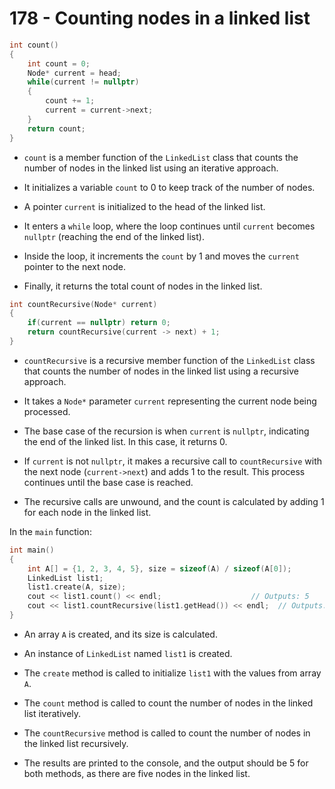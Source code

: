 # 178 - Counting nodes in a linked list

```cpp
int count()
{
    int count = 0;
    Node* current = head;
    while(current != nullptr)
    {
        count += 1;
        current = current->next;
    }
    return count;
}
```

- `count` is a member function of the `LinkedList` class that counts the number of nodes in the linked list using an iterative approach.

- It initializes a variable `count` to 0 to keep track of the number of nodes.

- A pointer `current` is initialized to the head of the linked list.

- It enters a `while` loop, where the loop continues until `current` becomes `nullptr` (reaching the end of the linked list).

- Inside the loop, it increments the `count` by 1 and moves the `current` pointer to the next node.

- Finally, it returns the total count of nodes in the linked list.

```cpp
int countRecursive(Node* current)
{
    if(current == nullptr) return 0;
    return countRecursive(current -> next) + 1;
}
```

- `countRecursive` is a recursive member function of the `LinkedList` class that counts the number of nodes in the linked list using a recursive approach.

- It takes a `Node*` parameter `current` representing the current node being processed.

- The base case of the recursion is when `current` is `nullptr`, indicating the end of the linked list. In this case, it returns 0.

- If `current` is not `nullptr`, it makes a recursive call to `countRecursive` with the next node (`current->next`) and adds 1 to the result. This process continues until the base case is reached.

- The recursive calls are unwound, and the count is calculated by adding 1 for each node in the linked list.

In the `main` function:

```cpp
int main()
{
    int A[] = {1, 2, 3, 4, 5}, size = sizeof(A) / sizeof(A[0]);
    LinkedList list1;
    list1.create(A, size);
    cout << list1.count() << endl;                    // Outputs: 5
    cout << list1.countRecursive(list1.getHead()) << endl;  // Outputs: 5
}
```

- An array `A` is created, and its size is calculated.

- An instance of `LinkedList` named `list1` is created.

- The `create` method is called to initialize `list1` with the values from array `A`.

- The `count` method is called to count the number of nodes in the linked list iteratively.

- The `countRecursive` method is called to count the number of nodes in the linked list recursively.

- The results are printed to the console, and the output should be 5 for both methods, as there are five nodes in the linked list.